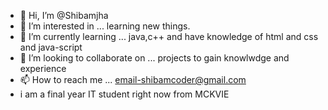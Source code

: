 - 👋 Hi, I’m @Shibamjha
- 👀 I’m interested in ... learning new things.
- 🌱 I’m currently learning ... java,c++ and have knowledge of html and css and java-script
- 💞️ I’m looking to collaborate on ... projects to gain knowlwdge and experience
- 📫 How to reach me ... email-shibamcoder@gmail.com
- i am a final year IT student right now from MCKVIE

<!---
Shibamjha/Shibamjha is a ✨ special ✨ repository because its `README.md` (this file) appears on your GitHub profile.
You can click the Preview link to take a look at your changes.
--->
